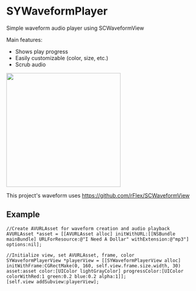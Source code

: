 SYWaveformPlayer
================

Simple waveform audio player using SCWaveformView

Main features:
  * Shows play progress
  * Easily customizable (color, size, etc.)
  * Scrub audio

<img src="http://i.imgur.com/Ojlz7oP.png" width=300>

This project's waveform uses https://github.com/rFlex/SCWaveformView

Example
-------
    //Create AVURLAsset for waveform creation and audio playback
    AVURLAsset *asset = [[AVURLAsset alloc] initWithURL:[[NSBundle mainBundle] URLForResource:@"I Need A Dollar" withExtension:@"mp3"] options:nil];
    
    //Initialize view, set AVURLAsset, frame, color
    SYWaveformPlayerView *playerView = [[SYWaveformPlayerView alloc] initWithFrame:CGRectMake(0, 160, self.view.frame.size.width, 30) asset:asset color:[UIColor lightGrayColor] progressColor:[UIColor colorWithRed:1 green:0.2 blue:0.2 alpha:1]];
    [self.view addSubview:playerView];
